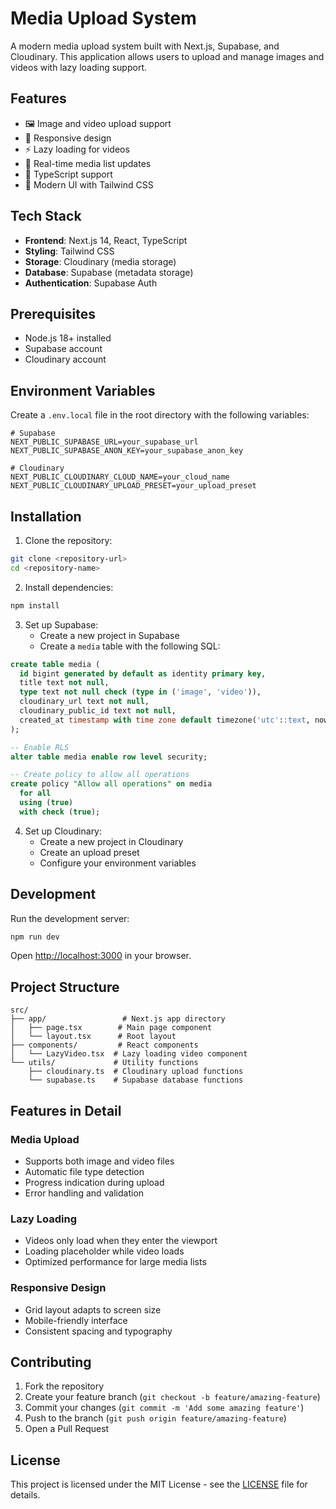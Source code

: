 # Media Upload System

A modern media upload system built with Next.js, Supabase, and Cloudinary. This application allows users to upload and manage images and videos with lazy loading support.

## Features

- 🖼️ Image and video upload support
- 📱 Responsive design
- ⚡ Lazy loading for videos
- 🔄 Real-time media list updates
- 🎯 TypeScript support
- 🎨 Modern UI with Tailwind CSS

## Tech Stack

- **Frontend**: Next.js 14, React, TypeScript
- **Styling**: Tailwind CSS
- **Storage**: Cloudinary (media storage)
- **Database**: Supabase (metadata storage)
- **Authentication**: Supabase Auth

## Prerequisites

- Node.js 18+ installed
- Supabase account
- Cloudinary account

## Environment Variables

Create a `.env.local` file in the root directory with the following variables:

```env
# Supabase
NEXT_PUBLIC_SUPABASE_URL=your_supabase_url
NEXT_PUBLIC_SUPABASE_ANON_KEY=your_supabase_anon_key

# Cloudinary
NEXT_PUBLIC_CLOUDINARY_CLOUD_NAME=your_cloud_name
NEXT_PUBLIC_CLOUDINARY_UPLOAD_PRESET=your_upload_preset
```

## Installation

1. Clone the repository:
```bash
git clone <repository-url>
cd <repository-name>
```

2. Install dependencies:
```bash
npm install
```

3. Set up Supabase:
   - Create a new project in Supabase
   - Create a `media` table with the following SQL:

```sql
create table media (
  id bigint generated by default as identity primary key,
  title text not null,
  type text not null check (type in ('image', 'video')),
  cloudinary_url text not null,
  cloudinary_public_id text not null,
  created_at timestamp with time zone default timezone('utc'::text, now()) not null
);

-- Enable RLS
alter table media enable row level security;

-- Create policy to allow all operations
create policy "Allow all operations" on media
  for all
  using (true)
  with check (true);
```

4. Set up Cloudinary:
   - Create a new project in Cloudinary
   - Create an upload preset
   - Configure your environment variables

## Development

Run the development server:

```bash
npm run dev
```

Open [http://localhost:3000](http://localhost:3000) in your browser.

## Project Structure

```
src/
├── app/                 # Next.js app directory
│   ├── page.tsx        # Main page component
│   └── layout.tsx      # Root layout
├── components/         # React components
│   └── LazyVideo.tsx  # Lazy loading video component
└── utils/             # Utility functions
    ├── cloudinary.ts  # Cloudinary upload functions
    └── supabase.ts    # Supabase database functions
```

## Features in Detail

### Media Upload
- Supports both image and video files
- Automatic file type detection
- Progress indication during upload
- Error handling and validation

### Lazy Loading
- Videos only load when they enter the viewport
- Loading placeholder while video loads
- Optimized performance for large media lists

### Responsive Design
- Grid layout adapts to screen size
- Mobile-friendly interface
- Consistent spacing and typography

## Contributing

1. Fork the repository
2. Create your feature branch (`git checkout -b feature/amazing-feature`)
3. Commit your changes (`git commit -m 'Add some amazing feature'`)
4. Push to the branch (`git push origin feature/amazing-feature`)
5. Open a Pull Request

## License

This project is licensed under the MIT License - see the [LICENSE](LICENSE) file for details.

